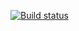 [![Build status](https://ci.appveyor.com/api/projects/status/n0sfvryoiw7jwrhv?svg=true)](https://ci.appveyor.com/project/kornilovaolga/pattern-taskone)
